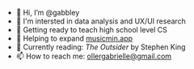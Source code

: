 - 👋 Hi, I’m @gabbley
- 👀 I'm intersted in data analysis and UX/UI research
- 🍎 Getting ready to teach high school level CS
- 🌱 Helping to expand [musicmin.app](https://www.musicmin.app/)
- 📖 Currently reading: <i>The Outsider</i> by Stephen King
- 📫 How to reach me: ollergabrielle@gmail.com

<!---
gabbley/gabbley is a ✨ special ✨ repository because its `README.md` (this file) appears on your GitHub profile.
You can click the Preview link to take a look at your changes.
--->
